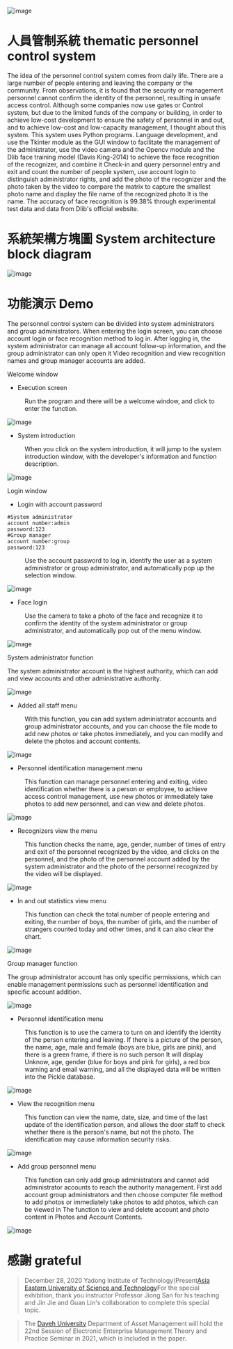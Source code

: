 ![image](https://github.com/GuanLinHu/thematic-personnel-control-system/blob/5272c4c475b8283b5f5a860341cae32dec765efd/Github%20picture/Welcome%20window.jpg)
# 人員管制系統 thematic personnel control system
<h>The idea of the personnel control system comes from daily life. There are a large number of people entering and leaving the company or the community. From observations, it is found that the security or management personnel cannot confirm the identity of the personnel, resulting in unsafe access control. Although some companies now use gates or Control system, but due to the limited funds of the company or building, in order to achieve low-cost development to ensure the safety of personnel in and out, and to achieve low-cost and low-capacity management, I thought about this system. This system uses Python programs. Language development, and use the Tkinter module as the GUI window to facilitate the management of the administrator, use the video camera and the Opencv module and the Dlib face training model (Davis King-2014) to achieve the face recognition of the recognizer, and combine it Check-in and query personnel entry and exit and count the number of people system, use account login to distinguish administrator rights, and add the photo of the recognizer and the photo taken by the video to compare the matrix to capture the smallest photo name and display the file name of the recognized photo It is the name. The accuracy of face recognition is 99.38% through experimental test data and data from Dlib's official website.</h>
# 系統架構方塊圖 System architecture block diagram
![image](https://github.com/GuanLinHu/thematic-personnel-control-system/blob/5272c4c475b8283b5f5a860341cae32dec765efd/Github%20picture/flow%20chart.png)
# 功能演示 Demo
<h>The personnel control system can be divided into system administrators and group administrators. When entering the login screen, you can choose account login or face recognition method to log in. After logging in, the system administrator can manage all account follow-up information, and the group administrator can only open it Video recognition and view recognition names and group manager accounts are added.</h>
<dl>
  <dt>Welcome window</dt>
  
  * Execution screen
  <dd>Run the program and there will be a welcome window, and click to enter the function.</dd>
  
  ![image](https://github.com/GuanLinHu/thematic-personnel-control-system/blob/5272c4c475b8283b5f5a860341cae32dec765efd/Github%20picture/Welcome%20window.jpg)
  
  * System introduction
  
  <dd>When you click on the system introduction, it will jump to the system introduction window, with the developer's information and function description.</dd>
  
  ![image](https://github.com/GuanLinHu/thematic-personnel-control-system/blob/5272c4c475b8283b5f5a860341cae32dec765efd/Github%20picture/System%20introduction%20window.png)
  
  <dt>Login window</dt>
  
  * Login with account password
   
   ```
  #System administrator
  account number:admin
  password:123
  #Group manager
  account number:group
  password:123
  ```
  <dd>Use the account password to log in, identify the user as a system administrator or group administrator, and automatically pop up the selection window.</dd>
  
  ![image](https://github.com/GuanLinHu/thematic-personnel-control-system/blob/5272c4c475b8283b5f5a860341cae32dec765efd/Github%20picture/Login%20window.png)
  
  * Face login
  
  <dd>Use the camera to take a photo of the face and recognize it to confirm the identity of the system administrator or group administrator, and automatically pop out of the menu window.</dd>
  
  ![image](https://github.com/GuanLinHu/thematic-personnel-control-system/blob/5272c4c475b8283b5f5a860341cae32dec765efd/Github%20picture/Face%20login%20window.jpg)
  
  
  <dt>System administrator function</dt>
   
  <h>The system administrator account is the highest authority, which can add and view accounts and other administrative authority.</h>
  
  ![image](https://github.com/GuanLinHu/thematic-personnel-control-system/blob/5272c4c475b8283b5f5a860341cae32dec765efd/Github%20picture/System%20administrator%20function%20menu.png)

   * Added all staff menu
  
  <dd>With this function, you can add system administrator accounts and group administrator accounts, and you can choose the file mode to add new photos or take photos immediately, and you can modify and delete the photos and account contents.</dd>
  
  ![image](https://github.com/GuanLinHu/thematic-personnel-control-system/blob/5272c4c475b8283b5f5a860341cae32dec765efd/Github%20picture/Account%20management%20for%20all%20personnel.PNG)
  
  * Personnel identification management menu
  
  <dd>This function can manage personnel entering and exiting, video identification whether there is a person or employee, to achieve access control management, use new photos or immediately take photos to add new personnel, and can view and delete photos.</dd>
  
  ![image](https://github.com/GuanLinHu/thematic-personnel-control-system/blob/5272c4c475b8283b5f5a860341cae32dec765efd/Github%20picture/Personnel%20access%20identification%20addition%20and%20management.png)
  
   * Recognizers view the menu
  
  <dd>This function checks the name, age, gender, number of times of entry and exit of the personnel recognized by the video, and clicks on the personnel, and the photo of the personnel account added by the system administrator and the photo of the personnel recognized by the video will be displayed.</dd>
  
  ![image](https://github.com/GuanLinHu/thematic-personnel-control-system/blob/5272c4c475b8283b5f5a860341cae32dec765efd/Github%20picture/Identifier%20information%20view.png)
  
  * In and out statistics view menu
  
  <dd>This function can check the total number of people entering and exiting, the number of boys, the number of girls, and the number of strangers counted today and other times, and it can also clear the chart.</dd>
  
  ![image](https://github.com/GuanLinHu/thematic-personnel-control-system/blob/4c029af309a3e890b27adfaba4daad67c6f552b6/Github%20picture/Access%20statistics%20view.png)
  
   <dt>Group manager function</dt>
   
  <h>The group administrator account has only specific permissions, which can enable management permissions such as personnel identification and specific account addition.</h>
  
  ![image](https://github.com/GuanLinHu/thematic-personnel-control-system/blob/4c029af309a3e890b27adfaba4daad67c6f552b6/Github%20picture/Group%20manager%20function%20menu.png)
  
  * Personnel identification menu
  
  <dd>This function is to use the camera to turn on and identify the identity of the person entering and leaving. If there is a picture of the person, the name, age, male and female (boys are blue, girls are pink), and there is a green frame, if there is no such person It will display Unknow, age, gender (blue for boys and pink for girls), a red box warning and email warning, and all the displayed data will be written into the Pickle database.</dd>
  
  ![image](https://github.com/GuanLinHu/thematic-personnel-control-system/blob/4c029af309a3e890b27adfaba4daad67c6f552b6/Github%20picture/Personnel%20identification%20correct%20and%20wrong%20and%20Email%20warning.PNG)
  
  
   * View the recognition menu
  
  <dd>This function can view the name, date, size, and time of the last update of the identification person, and allows the door staff to check whether there is the person's name, but not the photo. The identification may cause information security risks.</dd>
  
  ![image](https://github.com/GuanLinHu/thematic-personnel-control-system/blob/4c029af309a3e890b27adfaba4daad67c6f552b6/Github%20picture/View%20identification%20personnel%20information.png)
  
   * Add group personnel menu
  
  <dd>This function can only add group administrators and cannot add administrator accounts to reach the authority management. First add account group administrators and then choose computer file method to add photos or immediately take photos to add photos, which can be viewed in The function to view and delete account and photo content in Photos and Account Contents.</dd>
  
  ![image](https://github.com/GuanLinHu/thematic-personnel-control-system/blob/4c029af309a3e890b27adfaba4daad67c6f552b6/Github%20picture/Add%20group%20account%20function.png)
  
  # 感謝 grateful
   >December 28, 2020 Yadong Institute of Technology(Present[Asia Eastern University of Science and Technology](https://www.aeust.edu.tw/)For the special exhibition, thank you instructor Professor Jiong San for his teaching and Jin Jie and Guan Lin's collaboration to complete this special topic.
   
   >The [Dayeh University](https://www.dyu.edu.tw/) Department of Asset Management will hold the 22nd Session of Electronic Enterprise Management Theory and Practice Seminar in 2021, which is included in the paper.
  </dl>
